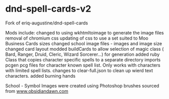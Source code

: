 # dnd-spell-cards-v2
Fork of eriq-augustine/dnd-spell-cards

Mods include:
   changed to using wkhtmltoimage to generate the image files
   removal of chromium css
   updating of css to use a set suited to Moo Business Cards sizes
   changed school image files - images and image size
   changed card layout
   modded buildCards to allow selection of magic class ( Bard, Ranger, Druid, Cleric, Wizard Sorcerer...) for generation
   added ruby Class that copies character specific spells to a separate directory
    imports pcgen pcg files for character known spell list. Only works with characters with limited spell lists.
   changes to clear-full.json to clean up wierd text characters.
   added burning hands

School - Symbol Images were created using Photoshop brushes sourced from www.obsidiandawn.com
   
